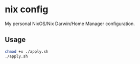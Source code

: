 # nix config

My personal NixOS/Nix Darwin/Home Manager configuration.

## Usage

```bash
chmod +x ./apply.sh
./apply.sh
```
